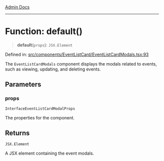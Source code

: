 [Admin Docs](/)

***

# Function: default()

> **default**(`props`): `JSX.Element`

Defined in: [src/components/EventListCard/EventListCardModals.tsx:93](https://github.com/Aad1tya27/talawa-admin/blob/dd4a08e622d0fa38bcf9758a530e8cdf917dbac8/src/components/EventListCard/EventListCardModals.tsx#L93)

The `EventListCardModals` component displays the modals related to events, such as viewing,
updating, and deleting events.

## Parameters

### props

`InterfaceEventListCardModalProps`

The properties for the component.

## Returns

`JSX.Element`

A JSX element containing the event modals.
